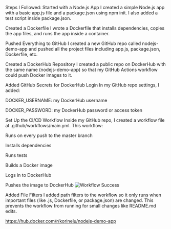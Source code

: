 Steps I Followed:
Started with a Node.js App
I created a simple Node.js app with a basic app.js file and a package.json using npm init. I also added a test script inside package.json.

Created a Dockerfile
I wrote a Dockerfile that installs dependencies, copies the app files, and runs the app inside a container.

Pushed Everything to GitHub
I created a new GitHub repo called nodejs-demo-app and pushed all the project files including app.js, package.json, Dockerfile, etc.

Created a DockerHub Repository
I created a public repo on DockerHub with the same name (nodejs-demo-app) so that my GitHub Actions workflow could push Docker images to it.

Added GitHub Secrets for DockerHub Login
In my GitHub repo settings, I added:

DOCKER_USERNAME: my DockerHub username

DOCKER_PASSWORD: my DockerHub password or access token

Set Up the CI/CD Workflow
Inside my GitHub repo, I created a workflow file at .github/workflows/main.yml. This workflow:

Runs on every push to the master branch

Installs dependencies

Runs tests

Builds a Docker image

Logs in to DockerHub

Pushes the image to DockerHub
![Workflow Success](assets/workflow-success.png)

Added File Filters
I added path filters to the workflow so it only runs when important files (like .js, Dockerfile, or package.json) are changed. This prevents the workflow from running for small changes like README.md edits.



https://hub.docker.com/r/korinelu/nodejs-demo-app
